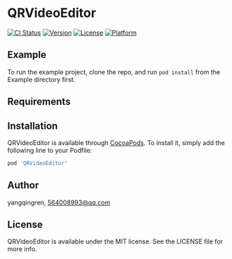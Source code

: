 # QRVideoEditor

[![CI Status](https://img.shields.io/travis/yangqingren/QRVideoEditor.svg?style=flat)](https://travis-ci.org/yangqingren/QRVideoEditor)
[![Version](https://img.shields.io/cocoapods/v/QRVideoEditor.svg?style=flat)](https://cocoapods.org/pods/QRVideoEditor)
[![License](https://img.shields.io/cocoapods/l/QRVideoEditor.svg?style=flat)](https://cocoapods.org/pods/QRVideoEditor)
[![Platform](https://img.shields.io/cocoapods/p/QRVideoEditor.svg?style=flat)](https://cocoapods.org/pods/QRVideoEditor)

## Example

To run the example project, clone the repo, and run `pod install` from the Example directory first.

## Requirements

## Installation

QRVideoEditor is available through [CocoaPods](https://cocoapods.org). To install
it, simply add the following line to your Podfile:

```ruby
pod 'QRVideoEditor'
```

## Author

yangqingren, 564008993@qq.com

## License

QRVideoEditor is available under the MIT license. See the LICENSE file for more info.
